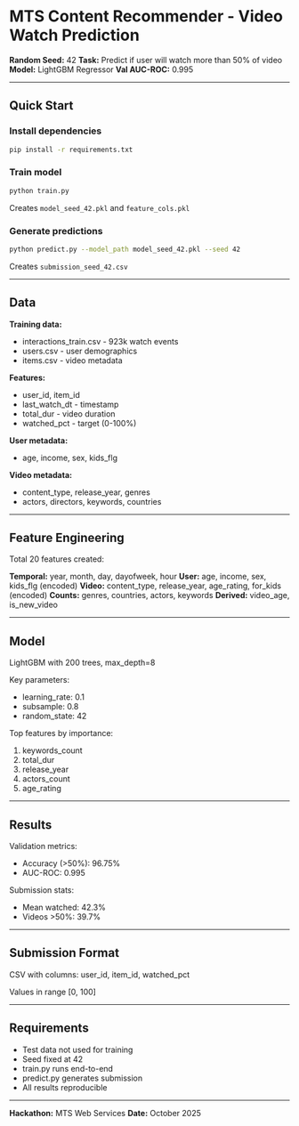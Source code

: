 # MTS Content Recommender - Video Watch Prediction

**Random Seed:** 42
**Task:** Predict if user will watch more than 50% of video
**Model:** LightGBM Regressor
**Val AUC-ROC:** 0.995

---

## Quick Start

### Install dependencies

```bash
pip install -r requirements.txt
```

### Train model

```bash
python train.py
```

Creates `model_seed_42.pkl` and `feature_cols.pkl`

### Generate predictions

```bash
python predict.py --model_path model_seed_42.pkl --seed 42
```

Creates `submission_seed_42.csv`

---

## Data

**Training data:**
- interactions_train.csv - 923k watch events
- users.csv - user demographics
- items.csv - video metadata

**Features:**
- user_id, item_id
- last_watch_dt - timestamp
- total_dur - video duration
- watched_pct - target (0-100%)

**User metadata:**
- age, income, sex, kids_flg

**Video metadata:**
- content_type, release_year, genres
- actors, directors, keywords, countries

---

## Feature Engineering

Total 20 features created:

**Temporal:** year, month, day, dayofweek, hour
**User:** age, income, sex, kids_flg (encoded)
**Video:** content_type, release_year, age_rating, for_kids (encoded)
**Counts:** genres, countries, actors, keywords
**Derived:** video_age, is_new_video

---

## Model

LightGBM with 200 trees, max_depth=8

Key parameters:
- learning_rate: 0.1
- subsample: 0.8
- random_state: 42

Top features by importance:
1. keywords_count
2. total_dur
3. release_year
4. actors_count
5. age_rating

---

## Results

Validation metrics:
- Accuracy (>50%): 96.75%
- AUC-ROC: 0.995

Submission stats:
- Mean watched: 42.3%
- Videos >50%: 39.7%

---

## Submission Format

CSV with columns: user_id, item_id, watched_pct

Values in range [0, 100]

---

## Requirements

- Test data not used for training
- Seed fixed at 42
- train.py runs end-to-end
- predict.py generates submission
- All results reproducible

---

**Hackathon:** MTS Web Services
**Date:** October 2025
